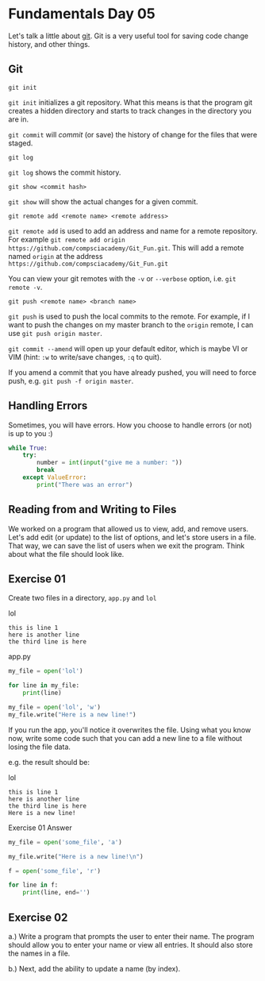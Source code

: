 # Fundamentals Day 05  

Let's talk a little about [git](https://git-scm.com/docs). Git is a very useful tool for saving code change history, and other things.  

## Git

```
git init
```

`git init` initializes a git repository. What this means is that the program git creates a hidden directory and starts to track changes in the directory you are in.


`git commit` will _commit_ (or save) the history of change for the files that were staged.

```
git log
```
`git log` shows the commit history.

```
git show <commit hash>
```
`git show` will show the actual changes for a given commit.

```
git remote add <remote name> <remote address>
```
`git remote add` is used to add an address and name for a remote repository. For example `git remote add origin https://github.com/compsciacademy/Git_Fun.git`. This will add a remote named `origin` at the address `https://github.com/compsciacademy/Git_Fun.git`

You can view your git remotes with the `-v` or `--verbose` option, i.e. `git remote -v`.

```
git push <remote name> <branch name>
```

`git push` is used to push the local commits to the remote. For example, if I want to push the changes on my master branch to the `origin` remote, I can use `git push origin master`.

`git commit --amend` will open up your default editor, which is maybe VI or VIM (hint: `:w` to write/save changes, `:q` to quit).

If you amend a commit that you have already pushed, you will need to force push, e.g. `git push -f origin master`.

## Handling Errors

Sometimes, you will have errors. How you choose to handle errors (or not) is up to you :)

```python
while True:
    try:
        number = int(input("give me a number: "))
        break
    except ValueError:
        print("There was an error")

```

## Reading from and Writing to Files  
  
We worked on a program that allowed us to view, add, and remove users. Let's add edit (or update) to the list of options, and let's store users in a file. That way, we can save the list of users when we exit the program. Think about what the file should look like.


## Exercise 01

Create two files in a directory, `app.py` and `lol`

lol
```
this is line 1
here is another line
the third line is here

```

app.py
```python
my_file = open('lol')

for line in my_file:
    print(line)

my_file = open('lol', 'w')
my_file.write("Here is a new line!")
```

If you run the app, you'll notice it overwrites the file. Using what you know now, write some code such that you can add a new line to a file without losing the file data.

e.g. the result should be:

lol
```
this is line 1
here is another line
the third line is here
Here is a new line!

```

Exercise 01 Answer
```python
my_file = open('some_file', 'a')

my_file.write("Here is a new line!\n")

f = open('some_file', 'r')

for line in f:
    print(line, end='')

```

## Exercise 02

a.) Write a program that prompts the user to enter their name. The program should allow you to enter your name or view all entries. It should also store the names in a file.

b.) Next, add the ability to update a name (by index).
